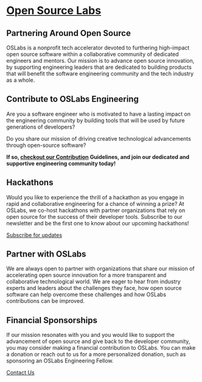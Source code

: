 # [Open Source Labs](https://www.opensourcelabs.io/)

## Partnering Around Open Source
OSLabs is a nonprofit tech accelerator devoted to furthering high-impact open source software within a collaborative community of dedicated engineers and mentors. 
Our mission is to advance open source innovation, by supporting engineering leaders that are dedicated to building products that will benefit the software engineering community and the tech industry as a whole.

## Contribute to OSLabs Engineering
Are you a software engineer who is motivated to have a lasting impact on the engineering community by building tools that will be used by future generations of developers? 

Do you share our mission of driving creative technological advancements through open-source software? 

__If so, [checkout our Contribution](https://github.com/oslabs-beta/.github/blob/main/docs/CONTRIBUTING.md) Guidelines, and join our dedicated and supportive engineering community today!__

## Hackathons
Would you like to experience the thrill of a hackathon as you engage in rapid and collaborative engineering for a chance of winning a prize? At OSLabs, we co-host hackathons with partner organizations that rely on open source for the success of their developer tools. Subscribe to our newsletter and be the first one to know about our upcoming hackathons!

[Subscribe for updates](https://www.opensourcelabs.io/contact)

## Partner with OSLabs
We are always open to partner with organizations that share our mission of accelerating open source innovation for a more transparent and collaborative technological world. 
We are eager to hear from industry experts and leaders about the challenges they face, how open source software can help overcome these challenges and how OSLabs contributions can be improved. 

## Financial Sponsorships
If our mission resonates with you and you would like to support the advancement of open source and give back to the developer community, you may consider making a financial contribution to OSLabs. You can make a donation or reach out to us for a more personalized donation, such as sponsoring an OSLabs Engineering Fellow.  

[Contact Us](https://www.opensourcelabs.io/contact)
